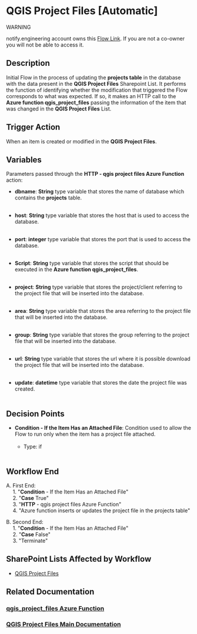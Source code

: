 # QGIS Project Files [Automatic]

<div class="warning">
<p class="admonition-title">WARNING</p>
<p>notify.engineering account owns this <a href="https://make.powerautomate.com/environments/Default-a5273f41-687e-4e5e-9fba-18c6ce465b41/flows/shared/c9ff2ccc-25b8-4e09-be92-817b9fc7aff4/details" target="_blank">Flow Link</a>. If you are not a co-owner you will not be able to access it.</p>
</div>


## Description
Initial Flow in the process of updating the **projects table** in the database with the data present in the **QGIS Project Files** Sharepoint List. It performs the function of identifying whether the modification that triggered the Flow corresponds to what was expected. If so, it makes an HTTP call to the **Azure function qgis_project_files** passing the information of the item that was changed in the **QGIS Project Files** List.


## Trigger Action
When an item is created or modified in the **QGIS Project Files**.


## Variables

Parameters passed through the **HTTP - qgis project files Azure Function** action:

* **dbname**: **String** type variable that stores the name of database which contains the **projects** table.
<br></br>

* **host**: **String** type variable that stores the host that is used to access the database.
<br></br>

* **port**: **integer** type variable that stores the port that is used to access the database.
<br></br>

* **Script**: **String** type variable that stores the script that should be executed in the **Azure function qgis_project_files**.
<br></br>

* **project**: **String** type variable that stores the project/client referring to the project file that will be inserted into the database.
<br></br>

* **area**: **String** type variable that stores the area referring to the project file that will be inserted into the database.
<br></br>

* **group**: **String** type variable that stores the group referring to the project file that will be inserted into the database.
<br></br>

* **url**: **String** type variable that stores the url where it is possible download the project file that will be inserted into the database.
<br></br>

* **update**: **datetime** type variable that stores the date the project file was created.
<br></br>


## Decision Points
* **Condition - If the Item Has an Attached File**: Condition used to allow the Flow to run only when the item has a project file attached.
<br></br>
    * Type: if
<br></br>


## Workflow End
A. First End:  
    &emsp; 1. "**Condition** - If the Item Has an Attached File"  
    &emsp; 2. "**Case** True"  
    &emsp; 3. "**HTTP** - qgis project files Azure Function"  
    &emsp; 4. "Azure function inserts or updates the project file in the projects table" 

B. Second End:  
    &emsp; 1. "**Condition** - If the Item Has an Attached File"  
    &emsp; 2. "**Case** False"  
    &emsp; 3. "Terminate"


## SharePoint Lists Affected by Workflow
* <a href="https://vistacaretech.sharepoint.com/sites/engineering/Lists/QGIS%20Project%20Files/AllItems.aspx" target="_blank">QGIS Project Files</a>



## Related Documentation
   ### [qgis_project_files Azure Function](../../azure_functions/qgis_project_files.md)
   ### [QGIS Project Files Main Documentation](../../viewers/qgis_project_files_main.md)